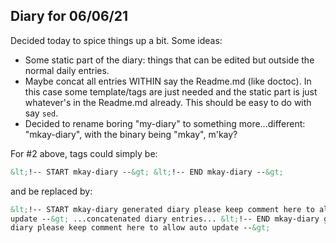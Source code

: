 ## Diary for 06/06/21

Decided today to spice things up a bit.
Some ideas:

- Some static part of the diary: things that can be edited but outside the normal daily entries.
- Maybe concat all entries WITHIN say the Readme.md (like doctoc). In this case some template/tags are just needed and the static part is just whatever's in the Readme.md already. This should be easy to do with say `sed`.
- Decided to rename boring "my-diary" to something more...different: "mkay-diary", with the binary being "mkay", m'kay?

For #2 above, tags could simply be:

```html
&lt;!-- START mkay-diary --&gt; &lt;!-- END mkay-diary --&gt;
```

and be replaced by:

```html
&lt;!-- START mkay-diary generated diary please keep comment here to allow auto
update --&gt; ...concatenated diary entries... &lt;!-- END mkay-diary generated
diary please keep comment here to allow auto update --&gt;
```
